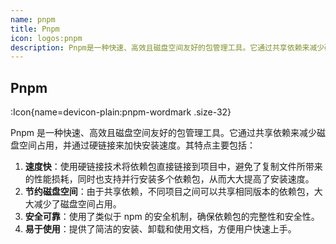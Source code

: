 ```yaml
---
name: pnpm
title: Pnpm
icon: logos:pnpm
description: Pnpm是一种快速、高效且磁盘空间友好的包管理工具。它通过共享依赖来减少磁盘空间占用，并通过硬链接来加快安装速度。
---
```


## Pnpm

:Icon{name=devicon-plain:pnpm-wordmark .size-32}

Pnpm 是一种快速、高效且磁盘空间友好的包管理工具。它通过共享依赖来减少磁盘空间占用，并通过硬链接来加快安装速度。其特点主要包括：

1. **速度快**：使用硬链接技术将依赖包直接链接到项目中，避免了复制文件所带来的性能损耗，同时也支持并行安装多个依赖包，从而大大提高了安装速度。
2. **节约磁盘空间**：由于共享依赖，不同项目之间可以共享相同版本的依赖包，大大减少了磁盘空间占用。
3. **安全可靠**：使用了类似于 npm 的安全机制，确保依赖包的完整性和安全性。
4. **易于使用**：提供了简洁的安装、卸载和使用文档，方便用户快速上手。
